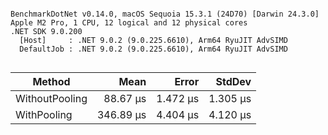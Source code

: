 ```

BenchmarkDotNet v0.14.0, macOS Sequoia 15.3.1 (24D70) [Darwin 24.3.0]
Apple M2 Pro, 1 CPU, 12 logical and 12 physical cores
.NET SDK 9.0.200
  [Host]     : .NET 9.0.2 (9.0.225.6610), Arm64 RyuJIT AdvSIMD
  DefaultJob : .NET 9.0.2 (9.0.225.6610), Arm64 RyuJIT AdvSIMD


```

| Method         |      Mean |    Error |   StdDev |
|----------------|----------:|---------:|---------:|
| WithoutPooling |  88.67 μs | 1.472 μs | 1.305 μs |
| WithPooling    | 346.89 μs | 4.404 μs | 4.120 μs |
